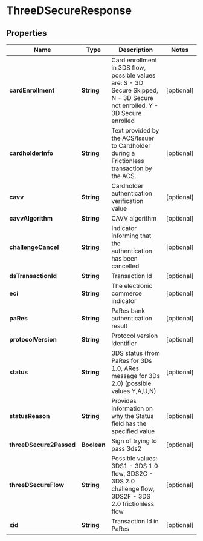 
# ThreeDSecureResponse

## Properties
Name | Type | Description | Notes
------------ | ------------- | ------------- | -------------
**cardEnrollment** | **String** | Card enrollment in 3DS flow, possible values are: S - 3D Secure Skipped, N - 3D Secure not enrolled, Y - 3D Secure enrolled |  [optional]
**cardholderInfo** | **String** | Text provided by the ACS/Issuer to Cardholder during a Frictionless transaction  by the ACS. |  [optional]
**cavv** | **String** | Cardholder authentication verification value |  [optional]
**cavvAlgorithm** | **String** | CAVV algorithm |  [optional]
**challengeCancel** | **String** | Indicator informing that the authentication has been cancelled |  [optional]
**dsTransactionId** | **String** | Transaction Id |  [optional]
**eci** | **String** | The electronic commerce indicator |  [optional]
**paRes** | **String** | PaRes bank authentication result |  [optional]
**protocolVersion** | **String** | Protocol version identifier |  [optional]
**status** | **String** | 3DS status (from PaRes for 3Ds 1.0, ARes message for 3Ds 2.0) (possible values Y,A,U,N) |  [optional]
**statusReason** | **String** | Provides information on why the Status field has the specified value |  [optional]
**threeDSecure2Passed** | **Boolean** | Sign of trying to pass 3ds2 |  [optional]
**threeDSecureFlow** | **String** | Possible values: 3DS1 - 3DS 1.0 flow, 3DS2C - 3DS 2.0 challenge flow, 3DS2F - 3DS 2.0 frictionless flow |  [optional]
**xid** | **String** | Transaction Id in PaRes |  [optional]



